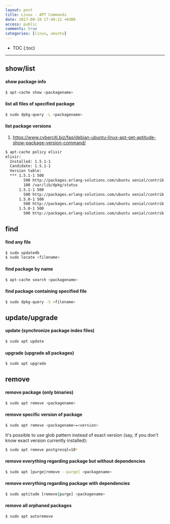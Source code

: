 ```yaml
---
layout: post
title: Linux - APT Commands
date: 2017-09-10 17:49:12 +0300
access: public
comments: true
categories: [linux, ubuntu]
---
```


<!-- more -->

* TOC
{:toc}
<hr>

show/list
---------

#### show package info

```sh
$ apt-cache show <packagename>
```

#### list all files of specified package

```sh
$ sudo dpkg-query -L <packagename>
```

#### list package versions

1. <https://www.cyberciti.biz/faq/debian-ubuntu-linux-apt-get-aptitude-show-package-version-command/>

```sh
$ apt-cache policy elixir
elixir:
  Installed: 1.5.1-1
  Candidate: 1.5.1-1
  Version table:
  *** 1.5.1-1 500
        500 http://packages.erlang-solutions.com/ubuntu xenial/contrib amd64 Packages
        100 /var/lib/dpkg/status
      1.5.1-1 500
        500 http://packages.erlang-solutions.com/ubuntu xenial/contrib i386 Packages
      1.5.0-1 500
        500 http://packages.erlang-solutions.com/ubuntu xenial/contrib amd64 Packages
      1.5.0-1 500
        500 http://packages.erlang-solutions.com/ubuntu xenial/contrib i386 Packages
```

find
----

#### find any file

```sh
$ sudo updatedb
$ sudo locate <filename>
```

#### find package by name

```sh
$ apt-cache search <packagename>
```

#### find package containing specified file

```sh
$ sudo dpkg-query -S <filename>
```

update/upgrade
--------------

#### update (synchronize package index files)

```sh
$ sudo apt update
```

#### upgrade (upgrade all packages)

```sh
$ sudo apt upgrade
```

remove
------

#### remove package (only binaries)

```sh
$ sudo apt remove <packagename>
```

#### remove specific version of package

```sh
$ sudo apt remove <packagename>=<version>
```

it's possible to use glob pattern instead of exact version (say, if you don't
know exact version currently installed):

```sh
$ sudo apt remove postgresql=10*
```

#### remove everything regarding package but without dependencies

```sh
$ sudo apt [purge|remove --purge] <packagename>
```

#### remove everything regarding package with dependencies

```sh
$ sudo aptitude [remove|purge] <packagename>
```

#### remove all orphaned packages

```sh
$ sudo apt autoremove
```
